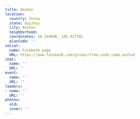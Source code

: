 ```yaml
---
title: Anshun
location:
  country: China
  state: Guizhou
  city: Anshun
  neighborhood: 
  coordinates: 26.249696, 105.927781
  plusCode: ''
social:
  name: Facebook page
  URL: https://www.facebook.com/groups/free.code.camp.anshun
chat:
  name: ''
  URL: ''
event:
  name: ''
  URL: ''
leaders:
- name: ''
  URL: ''
photos:
  old: 
  cover: ''
---
```

